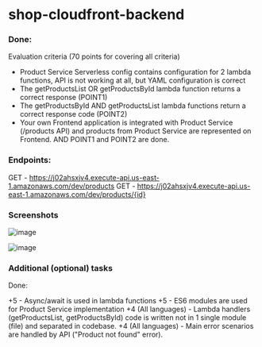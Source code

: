 # shop-cloudfront-backend

### Done:
Evaluation criteria (70 points for covering all criteria)
- Product Service Serverless config contains configuration for 2 lambda functions, API is not working at all, but YAML configuration is correct
- The getProductsList OR getProductsById lambda function returns a correct response (POINT1)
- The getProductsById AND getProductsList lambda functions return a correct response code (POINT2)
- Your own Frontend application is integrated with Product Service (/products API) and products from Product Service are represented on Frontend. AND POINT1 and POINT2 are done.

### Endpoints:
  GET - https://j02ahsxjv4.execute-api.us-east-1.amazonaws.com/dev/products
  GET - https://j02ahsxjv4.execute-api.us-east-1.amazonaws.com/dev/products/{id}

### Screenshots

![image](https://user-images.githubusercontent.com/44402789/230286641-3689fd0d-1239-4e3c-ae16-51a8377e7142.png)

![image](https://user-images.githubusercontent.com/44402789/230286545-b4c1731f-d4a2-494f-9804-ce283038ed8f.png)

### Additional (optional) tasks

Done:

+5 - Async/await is used in lambda functions
+5 - ES6 modules are used for Product Service implementation
+4 (All languages) - Lambda handlers (getProductsList, getProductsById) code is written not in 1 single module (file) and separated in codebase.
+4 (All languages) - Main error scenarios are handled by API ("Product not found" error).
